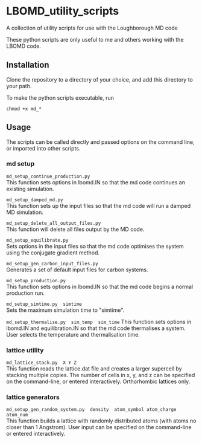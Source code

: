 # LBOMD_utility_scripts
A collection of utility scripts for use with the Loughborough MD code

These python scripts are only useful to me and others working with the LBOMD code.


## Installation

Clone the repository to a directory of your choice, and add this directory to your path.

To make the python scripts executable, run

`chmod +x md_*`


## Usage

The scripts can be called directly and passed options on the command line, or imported into other scripts.

### md setup

`md_setup_continue_production.py`  
This function sets options in lbomd.IN so that the md code continues an existing simulation.

`md_setup_damped_md.py`  
This function sets up the input files so that the md code will run a damped MD simulation.

`md_setup_delete_all_output_files.py`  
This function will delete all files output by the MD code.

`md_setup_equilibrate.py`  
Sets options in the input files so that the md code optimises the system using the conjugate gradient method.

`md_setup_gen_carbon_input_files.py`   
Generates a set of default input files for carbon systems.

`md_setup_production.py`  
This function sets options in lbomd.IN so that the md code begins a normal production run.

`md_setup_simtime.py  simtime`  
Sets the maximum simulation time to "simtime".

`md_setup_thermalise.py  sim_temp  sim_time`
This function sets options in lbomd.IN and equilibration.IN so that the md code thermalises a system.  User selects the temperature and thermalisation time.

### lattice utility

`md_lattice_stack.py  X Y Z`  
This function reads the lattice.dat file and creates a larger supercell by stacking multiple copies.  The number of cells in x, y, and z can be specified on the command-line, or entered interactively.  Orthorhombic lattices only.



### lattice generators

`md_setup_gen_random_system.py  density  atom_symbol atom_charge atom_num`  
This function builds a lattice with randomly distributed atoms (with atoms no closer than 1 Angstrom).  User input can be specified on the command-line or entered interactively.

